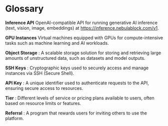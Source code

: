 # Glossary

**Inference API**
OpenAI-compatible API for running generative AI inference (text, vision, image, embeddings) at https://inference.nebulablock.com/v1.

**GPU Instances**
Virtual machines equipped with GPUs for compute-intensive tasks such as machine learning and AI workloads.

**Object Storage**
: A scalable storage solution for storing and retrieving large amounts of unstructured data, such as datasets and model outputs.

**SSH Keys**
: Cryptographic keys used to securely access and manage instances via SSH (Secure Shell).

**API Key**
: A unique identifier used to authenticate requests to the API, ensuring secure access to resources.

**Tier**
: Different levels of service or pricing plans available to users, often based on resource limits or features.

**Referral**
: A program that rewards users for inviting others to use the platform. 